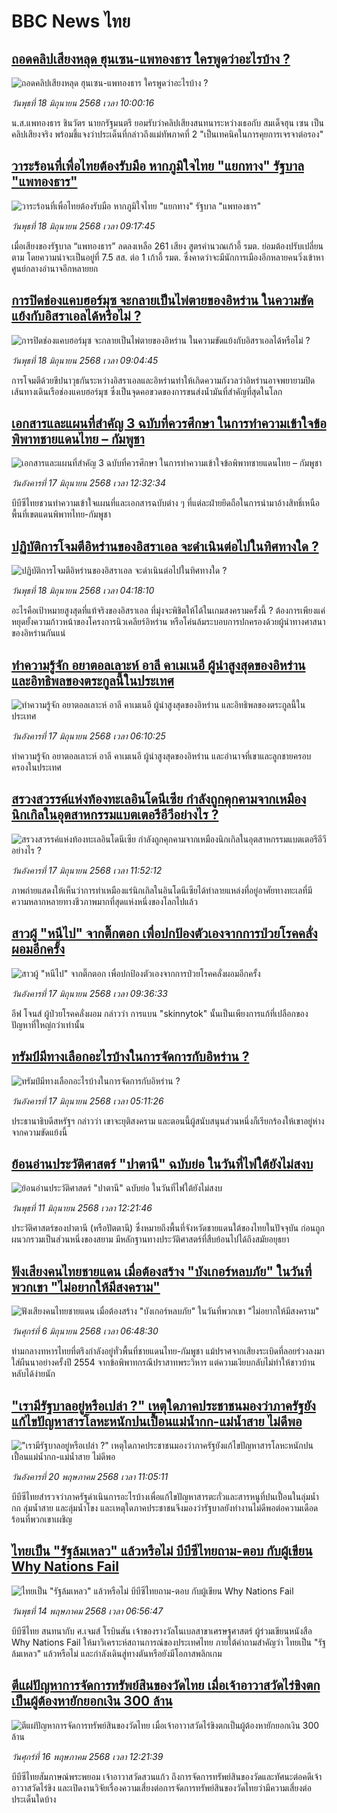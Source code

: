 # BBC News ไทย## [ถอดคลิปเสียงหลุด ฮุนเซน-แพทองธาร ใครพูดว่าอะไรบ้าง ?](https://www.bbc.com/thai/articles/cvg833461l5o?at_campaign=githubrss)![ถอดคลิปเสียงหลุด ฮุนเซน-แพทองธาร ใครพูดว่าอะไรบ้าง ?](https://ichef.bbci.co.uk/ace/standard/240/cpsprodpb/a004/live/a43e5050-4c2a-11f0-8c47-237c2e4015f5.jpg)_วันพุธที่ 18 มิถุนายน 2568 เวลา 10:00:16_น.ส.แพทองธาร ชินวัตร นายกรัฐมนตรี ยอมรับว่าคลิปเสียงสนทนาระหว่างเธอกับ สมเด็จฮุน เซน เป็นคลิปเสียงจริง พร้อมชี้แจงว่าประเด็นที่กล่าวถึงแม่ทัพภาคที่ 2 "เป็นเทคนิคในการคุยการเจรจาต่อรอง"## [วาระร้อนที่เพื่อไทยต้องรับมือ หากภูมิใจไทย "แยกทาง" รัฐบาล "แพทองธาร"](https://www.bbc.com/thai/articles/c98j111z43do?at_campaign=githubrss)![วาระร้อนที่เพื่อไทยต้องรับมือ หากภูมิใจไทย "แยกทาง" รัฐบาล "แพทองธาร"](https://ichef.bbci.co.uk/ace/standard/240/cpsprodpb/1403/live/13d52790-4c26-11f0-ac5b-1dcff18d9d54.jpg)_วันพุธที่ 18 มิถุนายน 2568 เวลา 09:17:45_เมื่อเสียงของรัฐบาล “แพทองธาร” ลดลงเหลือ 261 เสียง สูตรคำนวณเก้าอี้ รมต. ย่อมต้องปรับเปลี่ยนตาม โดยความน่าจะเป็นอยู่ที่ 7.5 สส. ต่อ 1 เก้าอี้ รมต. ซึ่งคาดว่าจะมีนักการเมืองอีกหลายคนวิ่งเข้าหาศูนย์กลางอำนาจอีกหลายยก## [การปิดช่องแคบฮอร์มุซ จะกลายเป็นไพ่ตายของอิหร่าน ในความขัดแย้งกับอิสราเอลได้หรือไม่ ?](https://www.bbc.com/thai/articles/c625352037wo?at_campaign=githubrss)![การปิดช่องแคบฮอร์มุซ จะกลายเป็นไพ่ตายของอิหร่าน ในความขัดแย้งกับอิสราเอลได้หรือไม่ ?](https://ichef.bbci.co.uk/ace/standard/240/cpsprodpb/e1fc/live/3d954fc0-4aef-11f0-a466-d54f65b60deb.jpg)_วันพุธที่ 18 มิถุนายน 2568 เวลา 09:04:45_การโจมตีด้วยขีปนาวุธกันระหว่างอิสราเอลและอิหร่านทำให้เกิดความกังวลว่าอิหร่านอาจพยายามปิดเส้นทางเดินเรือช่องแคบฮอร์มุซ ซึ่งเป็นจุดคอขวดของการขนส่งน้ำมันที่สำคัญที่สุดในโลก## [เอกสารและแผนที่สำคัญ 3 ฉบับที่ควรศึกษา ในการทำความเข้าใจข้อพิพาทชายแดนไทย – กัมพูชา](https://www.bbc.com/thai/articles/cp861j7ngvxo?at_campaign=githubrss)![เอกสารและแผนที่สำคัญ 3 ฉบับที่ควรศึกษา ในการทำความเข้าใจข้อพิพาทชายแดนไทย – กัมพูชา](https://ichef.bbci.co.uk/ace/standard/240/cpsprodpb/2a6a/live/ae189550-4b57-11f0-86d5-3b52b53af158.png)_วันอังคารที่ 17 มิถุนายน 2568 เวลา 12:32:34_บีบีซีไทยชวนทำความเข้าใจแผนที่และเอกสารฉบับต่าง ๆ ที่แต่ละฝ่ายยึดถือในการนำมาอ้างสิทธิ์เหนือพื้นที่เขตแดนพิพาทไทย-กัมพูชา## [ปฏิบัติการโจมตีอิหร่านของอิสราเอล จะดำเนินต่อไปในทิศทางใด ?](https://www.bbc.com/thai/articles/ckgjwdn0q4eo?at_campaign=githubrss)![ปฏิบัติการโจมตีอิหร่านของอิสราเอล จะดำเนินต่อไปในทิศทางใด ?](https://ichef.bbci.co.uk/ace/standard/240/cpsprodpb/a82d/live/faf69650-4860-11f0-84b6-6bf0f66205f1.png)_วันพุธที่ 18 มิถุนายน 2568 เวลา 04:18:10_อะไรคือเป้าหมายสูงสุดที่แท้จริงของอิสราเอล ที่มุ่งจะพิชิตให้ได้ในเกมสงครามครั้งนี้ ? ต้องการเพียงแค่หยุดยั้งความก้าวหน้าของโครงการนิวเคลียร์อิหร่าน หรือโค่นล้มระบอบการปกครองด้วยผู้นำทางศาสนาของอิหร่านกันแน่## [ทำความรู้จัก อยาตอลเลาะห์ อาลี คาเมเนอี ผู้นำสูงสุดของอิหร่าน และอิทธิพลของตระกูลนี้ในประเทศ](https://www.bbc.com/thai/articles/cn4l9qpwvgko?at_campaign=githubrss)![ทำความรู้จัก อยาตอลเลาะห์ อาลี คาเมเนอี ผู้นำสูงสุดของอิหร่าน และอิทธิพลของตระกูลนี้ในประเทศ](https://ichef.bbci.co.uk/ace/standard/240/cpsprodpb/de68/live/91eaebf0-4aba-11f0-a466-d54f65b60deb.jpg)_วันอังคารที่ 17 มิถุนายน 2568 เวลา 06:10:25_ทำความรู้จัก อยาตอลเลาะห์ อาลี คาเมเนอี ผู้นำสูงสุดของอิหร่าน และอำนาจที่เขาและลูกชายครอบครองในประเทศ## [สรวงสวรรค์แห่งท้องทะเลอินโดนีเซีย กำลังถูกคุกคามจากเหมืองนิกเกิลในอุตสาหกรรมแบตเตอรีอีวีอย่างไร ?](https://www.bbc.com/thai/articles/cy7n65g4ngeo?at_campaign=githubrss)![สรวงสวรรค์แห่งท้องทะเลอินโดนีเซีย กำลังถูกคุกคามจากเหมืองนิกเกิลในอุตสาหกรรมแบตเตอรีอีวีอย่างไร ?](https://ichef.bbci.co.uk/ace/standard/240/cpsprodpb/9f4c/live/2ba5b750-4b21-11f0-86d5-3b52b53af158.jpg)_วันอังคารที่ 17 มิถุนายน 2568 เวลา 11:52:12_ภาพถ่ายแสดงให้เห็นว่าการทำเหมืองแร่นิกเกิลในอินโดนีเซียได้ทำลายแหล่งที่อยู่อาศัยทางทะเลที่มีความหลากหลายทางชีวภาพมากที่สุดแห่งหนึ่งของโลกไปแล้ว## [สาวผู้ "หนีไป" จากติ๊กตอก เพื่อปกป้องตัวเองจากการป่วยโรคคลั่งผอมอีกครั้ง](https://www.bbc.com/thai/articles/cn8673ywxlvo?at_campaign=githubrss)![สาวผู้ "หนีไป" จากติ๊กตอก เพื่อปกป้องตัวเองจากการป่วยโรคคลั่งผอมอีกครั้ง](https://ichef.bbci.co.uk/ace/standard/240/cpsprodpb/d53d/live/f3537f60-49b1-11f0-8ffd-5f077c923d19.jpg)_วันอังคารที่ 17 มิถุนายน 2568 เวลา 09:36:33_อีฟ โจนส์ ผู้ป่วยโรคคลั่งผอม กล่าวว่า การแบน "skinnytok" นั้นเป็นเพียงการแก้ที่เปลือกของปัญหาที่ใหญ่กว่าเท่านั้น## [ทรัมป์มีทางเลือกอะไรบ้างในการจัดการกับอิหร่าน ? ](https://www.bbc.com/thai/articles/cy8gxgq709qo?at_campaign=githubrss)![ทรัมป์มีทางเลือกอะไรบ้างในการจัดการกับอิหร่าน ? ](https://ichef.bbci.co.uk/ace/standard/240/cpsprodpb/9df7/live/c4318590-4af8-11f0-86d5-3b52b53af158.jpg)_วันอังคารที่ 17 มิถุนายน 2568 เวลา 05:11:26_ประธานาธิบดีสหรัฐฯ กล่าวว่า เขาจะยุติสงคราม และตอนนี้ผู้สนับสนุนส่วนหนึ่งก็เรียกร้องให้เขาอยู่ห่างจากความขัดแย้งนี้## [ย้อนอ่านประวัติศาสตร์ "ปาตานี" ฉบับย่อ ในวันที่ไฟใต้ยังไม่สงบ](https://www.bbc.com/thai/articles/c1e65xx6lzqo?at_campaign=githubrss)![ย้อนอ่านประวัติศาสตร์ "ปาตานี" ฉบับย่อ ในวันที่ไฟใต้ยังไม่สงบ](https://ichef.bbci.co.uk/ace/standard/240/cpsprodpb/358a/live/060b31f0-468f-11f0-bbaa-4bc03e0665b7.jpg)_วันพุธที่ 11 มิถุนายน 2568 เวลา 12:21:46_ประวัติศาสตร์ของปาตานี (หรือปัตตานี) ซึ่งหมายถึงพื้นที่จังหวัดชายแดนใต้ของไทยในปัจจุบัน ก่อนถูกผนวกรวมเป็นส่วนหนึ่งของสยาม มีหลักฐานทางประวัติศาสตร์ที่สืบย้อนไปได้ถึงสมัยอยุธยา## [ฟังเสียงคนไทยชายแดน เมื่อต้องสร้าง "บังเกอร์หลบภัย" ในวันที่พวกเขา "ไม่อยากให้มีสงคราม"](https://www.bbc.com/thai/articles/cgkdpky473po?at_campaign=githubrss)![ฟังเสียงคนไทยชายแดน เมื่อต้องสร้าง "บังเกอร์หลบภัย" ในวันที่พวกเขา "ไม่อยากให้มีสงคราม"](https://ichef.bbci.co.uk/ace/standard/240/cpsprodpb/dcfd/live/be6f7060-4295-11f0-bace-e1270fc31f5e.jpg)_วันศุกร์ที่ 6 มิถุนายน 2568 เวลา 06:48:30_ท่ามกลางทหารไทยที่ตรึงกำลังอยู่ทั่วพื้นที่ชายแดนไทย-กัมพูชา แม้ปราศจากเสียงระเบิดที่ลอยร่วงลงมาใส่ผืนนาอย่างครั้งปี 2554 จากข้อพิพาทกรณีปราสาทพระวิหาร แต่ความเงียบกลับไม่ทำให้ชาวบ้านหลับได้ง่ายนัก## ["เรามีรัฐบาลอยู่หรือเปล่า ?" เหตุใดภาคประชาชนมองว่าภาครัฐยังแก้ไขปัญหาสารโลหะหนักปนเปื้อนแม่น้ำกก-แม่น้ำสาย ไม่ดีพอ](https://www.bbc.com/thai/articles/cev44g1ed7go?at_campaign=githubrss)!["เรามีรัฐบาลอยู่หรือเปล่า ?" เหตุใดภาคประชาชนมองว่าภาครัฐยังแก้ไขปัญหาสารโลหะหนักปนเปื้อนแม่น้ำกก-แม่น้ำสาย ไม่ดีพอ](https://ichef.bbci.co.uk/ace/standard/240/cpsprodpb/2466/live/db2b4690-3569-11f0-8519-3b5a01ebe413.jpg)_วันอังคารที่ 20 พฤษภาคม 2568 เวลา 11:05:11_บีบีซีไทยสำรวจว่าภาครัฐดำเนินการอะไรบ้างเพื่อแก้ไขปัญหาสารตะกั่วและสารหนูที่ปนเปื้อนในลุ่มน้ำกก ลุ่มน้ำสาย และลุ่มน้ำโขง และเหตุใดภาคประชาชนจึงมองว่ารัฐบาลยังทำงานไม่ดีพอต่อความเดือดร้อนที่พวกเขาเผชิญ## [ไทยเป็น "รัฐล้มเหลว" แล้วหรือไม่ บีบีซีไทยถาม-ตอบ กับผู้เขียน Why Nations Fail](https://www.bbc.com/thai/articles/cq85vll0pzyo?at_campaign=githubrss)![ไทยเป็น "รัฐล้มเหลว" แล้วหรือไม่ บีบีซีไทยถาม-ตอบ กับผู้เขียน Why Nations Fail](https://ichef.bbci.co.uk/ace/standard/240/cpsprodpb/4f82/live/e9151e50-308e-11f0-8519-3b5a01ebe413.jpg)_วันพุธที่ 14 พฤษภาคม 2568 เวลา 06:56:47_บีบีซีไทย สนทนากับ ศ.เจมส์ โรบินสัน เจ้าของรางวัลโนเบลสาขาเศรษฐศาสตร์ ผู้ร่วมเขียนหนังสือ Why Nations Fail ให้มาวิเคราะห์สถานการณ์ของประเทศไทย ภายใต้คำถามสำคัญว่า ไทยเป็น "รัฐล้มเหลว" แล้วหรือไม่ และกำลังเดินสู่ทางตันหรือยังมีโอกาสพลิกเกม## [ตีแผ่ปัญหาการจัดการทรัพย์สินของวัดไทย เมื่อเจ้าอาวาสวัดไร่ขิงตกเป็นผู้ต้องหายักยอกเงิน 300 ล้าน](https://www.bbc.com/thai/articles/c79ed050x74o?at_campaign=githubrss)![ตีแผ่ปัญหาการจัดการทรัพย์สินของวัดไทย เมื่อเจ้าอาวาสวัดไร่ขิงตกเป็นผู้ต้องหายักยอกเงิน 300 ล้าน](https://ichef.bbci.co.uk/ace/standard/240/cpsprodpb/bdc3/live/976e9510-324e-11f0-9f11-ad778c3a662b.jpg)_วันศุกร์ที่ 16 พฤษภาคม 2568 เวลา 12:21:39_บีบีซีไทยสัมภาษณ์พระพยอม เจ้าอาวาสวัดสวนแก้ว ถึงการจัดการทรัพย์สินของวัดและทัศนะต่อคดีเจ้าอาวาสวัดไร่ขิง และเปิดงานวิจัยเรื่องความเสี่ยงต่อการจัดการทรัพย์สินของวัดไทยว่ามีความเสี่ยงต่อประเด็นใดบ้าง